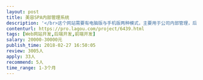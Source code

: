 ```yaml
---                
layout: post       
title: 美容SPA内部管理系统           
description: '</br>这个网站需要有电脑版与手机版两种模式，主要用于公司内部管理，后期会扩展对外。</br>公司是一个美容公司。</br>'     
contenturl: https://pro.lagou.com/project/6439.html      
tags: [Web网站开发,后端开发,前端开发]            
salary: 20000-30000元          
publish_time: 2018-02-27 16:50:05         
review: 3005人                   
apply: 33人                   
recommend: 5人                   
time_range: 1-3个月              
---                 
```

